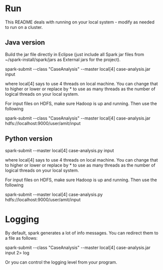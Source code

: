 

# Run

This README deals with running on your local system - modify as needed to run on a cluster.

## Java version

Build the jar file directly in Eclipse (just include all Spark jar files from
~/spark-install/spark/jars as External jars for the project).

spark-submit --class "CaseAnalysis" --master local[4] case-analysis.jar input

where local[4] says to use 4 threads on local machine. You can change that to higher or lower
or replace by * to use as many threads as the number of logical threads on your local system.

For input files on HDFS, make sure Hadoop is up and running. Then use the following 

spark-submit --class "CaseAnalysis" --master local[4] case-analysis.jar hdfs://localhost:9000/user/amit/input


## Python version
spark-submit --master local[4] case-analysis.py input

where local[4] says to use 4 threads on local machine. You can change that to higher or lower
or replace by * to use as many threads as the number of logical threads on your local system.

For input files on HDFS, make sure Hadoop is up and running. Then use the following 

spark-submit --master local[4] case-analysis.py hdfs://localhost:9000/user/amit/input


# Logging

By default, spark generates a lot of info messages. You can redirect them to a file as follows:

spark-submit --class "CaseAnalysis" --master local[4]  case-analysis.jar input  2> log

Or you can control the logging level from your program. 

